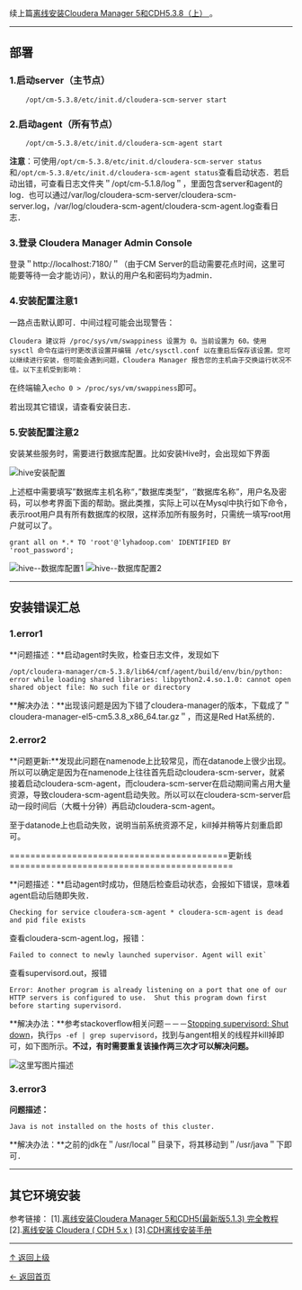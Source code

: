 续上篇[离线安装Cloudera Manager 5和CDH5.3.8（上） ](https://github.com/asin929/linux-software/blob/master/Big-Data/CDH/CDH-install-1.md)。

---
## 部署
### 1.启动server（主节点）

        /opt/cm-5.3.8/etc/init.d/cloudera-scm-server start

### 2.启动agent（所有节点）

        /opt/cm-5.3.8/etc/init.d/cloudera-scm-agent start

**注意**：可使用`/opt/cm-5.3.8/etc/init.d/cloudera-scm-server status`和`/opt/cm-5.3.8/etc/init.d/cloudera-scm-agent status`查看启动状态．若启动出错，可查看日志文件夹＂/opt/cm-5.1.8/log＂，里面包含server和agent的log．也可以通过/var/log/cloudera-scm-server/cloudera-scm-server.log，/var/log/cloudera-scm-agent/cloudera-scm-agent.log查看日志．

### 3.登录 Cloudera Manager Admin Console

登录＂http://localhost:7180/＂（由于CM Server的启动需要花点时间，这里可能要等待一会才能访问），默认的用户名和密码均为admin．

### 4.安装配置注意1

一路点击默认即可．中间过程可能会出现警告：

	Cloudera 建议将 /proc/sys/vm/swappiness 设置为 0。当前设置为 60。使用 sysctl 命令在运行时更改该设置并编辑 /etc/sysctl.conf 以在重启后保存该设置。您可以继续进行安装，但可能会遇到问题，Cloudera Manager 报告您的主机由于交换运行状况不佳。以下主机受到影响：
在终端输入`echo 0 > /proc/sys/vm/swappiness`即可。

若出现其它错误，请查看安装日志．

### 5.安装配置注意2

安装某些服务时，需要进行数据库配置。比如安装Hive时，会出现如下界面

![hive安装配置](http://img.blog.csdn.net/20151219004437815)

上述框中需要填写”数据库主机名称“，”数据库类型“，‘’数据库名称”，用户名及密码，可以参考界面下面的帮助。据此类推，实际上可以在Mysql中执行如下命令，表示root用户具有所有数据库的权限，这样添加所有服务时，只需统一填写root用户就可以了。

	grant all on *.* TO 'root'@'lyhadoop.com' IDENTIFIED BY 'root_password';

![hive--数据库配置1](http://img.blog.csdn.net/20151219005105186)
![hive--数据库配置2](http://img.blog.csdn.net/20151219004458795)




---
## 安装错误汇总

### 1.error1

**问题描述：**启动agent时失败，检查日志文件，发现如下

    /opt/cloudera-manager/cm-5.3.8/lib64/cmf/agent/build/env/bin/python: error while loading shared libraries: libpython2.4.so.1.0: cannot open shared object file: No such file or directory

**解决办法：**出现该问题是因为下错了cloudera-manager的版本，下载成了＂cloudera-manager-el5-cm5.3.8_x86_64.tar.gz＂，而这是Red Hat系统的．

### 2.error2

**问题更新:**发现此问题在namenode上比较常见，而在datanode上很少出现。所以可以确定是因为在namenode上往往首先启动cloudera-scm-server，就紧接着启动cloudera-scm-agent，而cloudera-scm-server在启动期间需占用大量资源，导致cloudera-scm-agent启动失败。所以可以在cloudera-scm-server启动一段时间后（大概十分钟）再启动cloudera-scm-agent。

至于datanode上也启动失败，说明当前系统资源不足，kill掉并稍等片刻重启即可。

==========================================更新线===========================================

**问题描述：**启动agent时成功，但随后检查启动状态，会报如下错误，意味着agent启动后随即失败．

    Checking for service cloudera-scm-agent * cloudera-scm-agent is dead and pid file exists

查看cloudera-scm-agent.log，报错：

    Failed to connect to newly launched supervisor. Agent will exit`

查看supervisord.out，报错

    Error: Another program is already listening on a port that one of our HTTP servers is configured to use.  Shut this program down first before starting supervisord.

**解决办法：**参考stackoverflow相关问题－－－[Stopping supervisord: Shut down](http://stackoverflow.com/questions/14479894/stopping-supervisord-shut-down)，执行`ps -ef | grep supervisord`，找到与angent相关的线程并kill掉即可，如下图所示。**不过，有时需要重复该操作两三次才可以解决问题。**

![这里写图片描述](http://img.blog.csdn.net/20151109195231140)



### 3.error3

**问题描述：**

    Java is not installed on the hosts of this cluster.

**解决办法：**之前的jdk在＂/usr/local＂目录下，将其移动到＂/usr/java＂下即可．

---
## 其它环境安装
参考链接：
[1].[离线安装Cloudera Manager 5和CDH5(最新版5.1.3) 完全教程](http://www.cnblogs.com/jasondan/p/4011153.html)
[2].[离线安装 Cloudera ( CDH 5.x )](http://www.cnblogs.com/modestmt/p/4540818.html)
[3].[CDH离线安装手册](http://blog.selfup.cn/1486.html)



----
[↑ 返回上级](https://github.com/asin929/linux-software/blob/master/Big-Data/Big-Data.md)

[← 返回首页](https://github.com/asin929/linux-software)
